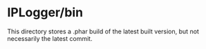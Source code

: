 IPLogger/bin
===
This directory stores a .phar build of the latest built version, but not necessarily the latest commit.
